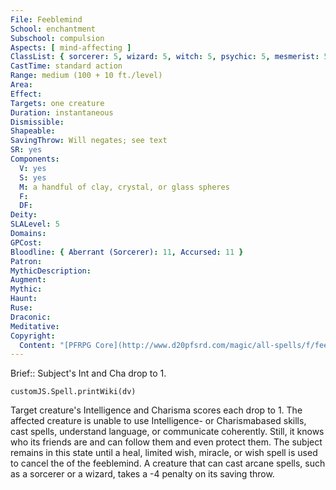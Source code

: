 ```yaml
---
File: Feeblemind
School: enchantment
Subschool: compulsion
Aspects: [ mind-affecting ]
ClassList: { sorcerer: 5, wizard: 5, witch: 5, psychic: 5, mesmerist: 5, spiritualist: 5, medium: 4 }
CastTime: standard action
Range: medium (100 + 10 ft./level)
Area: 
Effect: 
Targets: one creature
Duration: instantaneous
Dismissible: 
Shapeable: 
SavingThrow: Will negates; see text
SR: yes
Components:
  V: yes
  S: yes
  M: a handful of clay, crystal, or glass spheres
  F: 
  DF: 
Deity: 
SLALevel: 5
Domains: 
GPCost: 
Bloodline: { Aberrant (Sorcerer): 11, Accursed: 11 }
Patron: 
MythicDescription: 
Augment: 
Mythic: 
Haunt: 
Ruse: 
Draconic: 
Meditative: 
Copyright:
  Content: "[PFRPG Core](http://www.d20pfsrd.com/magic/all-spells/f/feeblemind)"
---
```

Brief:: Subject's Int and Cha drop to 1.

```dataviewjs
customJS.Spell.printWiki(dv)
```

Target creature's Intelligence and Charisma scores each drop to 1. The affected creature is unable to use Intelligence- or Charismabased skills, cast spells, understand language, or communicate coherently. Still, it knows who its friends are and can follow them and even protect them. The subject remains in this state until a heal, limited wish, miracle, or wish spell is used to cancel the of the feeblemind. A creature that can cast arcane spells, such as a sorcerer or a wizard, takes a -4 penalty on its saving throw.
